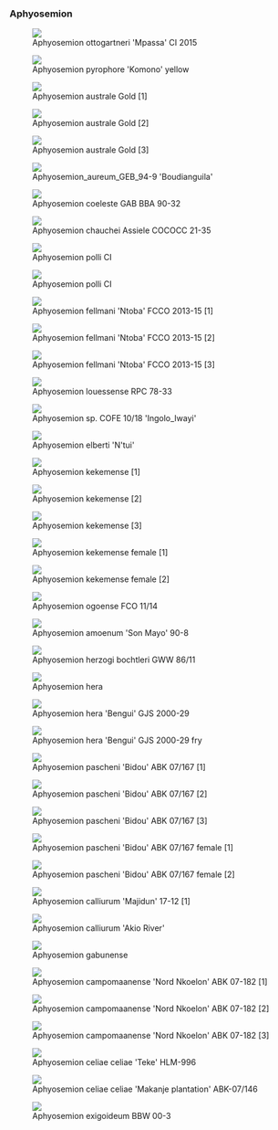 ### Aphyosemion

<figure>
  <img src="https://thekillifish.net/index_ATTACHMENTS/20210302-DSC_4930-ottogartneri_Enhanced-NR.jpg" />
  <figcaption>Aphyosemion ottogartneri 'Mpassa' CI 2015</figcaption>
</figure>

<figure>
  <img src="https://thekillifish.net/index_ATTACHMENTS/20191104-A_pyrophore_Kimono_DSC_3887-Enhanced-NR.jpg" />
  <figcaption>Aphyosemion pyrophore 'Komono' yellow</figcaption>
</figure>

<figure>
  <img src="https://thekillifish.net/index_ATTACHMENTS/DSC_7855_australe_enhanced.jpg" />
  <figcaption>Aphyosemion australe Gold [1]</figcaption>
</figure>

<figure>
  <img src="https://thekillifish.net/index_ATTACHMENTS/DSC_7853_australe_enhanced.jpg" />
  <figcaption>Aphyosemion australe Gold [2]</figcaption>
</figure>

<figure>
  <img src="https://thekillifish.net/index_ATTACHMENTS/DSC_8092_australe_enhanced.jpg" />
  <figcaption>Aphyosemion australe Gold [3]</figcaption>
</figure>

<figure>
  <img src="https://thekillifish.net/index_ATTACHMENTS/Aphyosemion_aureum_GEB_94-9_DSC_2001.jpg" />
  <figcaption>Aphyosemion_aureum_GEB_94-9 'Boudianguila'</figcaption>
</figure>

<figure>
  <img src="https://thekillifish.net/index_ATTACHMENTS/20220917-A_coeleste_DSC_7818-Enhanced-NR.jpg" />
  <figcaption>Aphyosemion coeleste GAB BBA 90-32 </figcaption>
</figure>

<figure>
  <img src="https://thekillifish.net/index_ATTACHMENTS/Aphyosemion_chauchei_Assiele_COCOCC_21-35_DSC_3240_BEST.jpg" />
  <figcaption>Aphyosemion chauchei Assiele COCOCC 21-35</figcaption>
</figure>

<figure>
  <img src="https://thekillifish.net/index_ATTACHMENTS/Aphyosemion_polli_CI_DSC_3455_BEST.jpg" />
  <figcaption>Aphyosemion polli CI</figcaption>
</figure>

<figure>
  <img src="https://thekillifish.net/index_ATTACHMENTS/Aphyosemion_polli_CI_DSC_3493.jpg" />
  <figcaption>Aphyosemion polli CI</figcaption>
</figure>

<figure>
  <img src="https://thekillifish.net/index_ATTACHMENTS/20230201-fellmani_DSC_8678.jpg" />
  <figcaption>Aphyosemion fellmani 'Ntoba' FCCO 2013-15 [1]</figcaption>
</figure>

<figure>
  <img src="https://thekillifish.net/index_ATTACHMENTS/20230201-fellmani_DSC_8690.jpg" />
  <figcaption>Aphyosemion fellmani 'Ntoba' FCCO 2013-15 [2] </figcaption>
</figure>

<figure>
  <img src="https://thekillifish.net/index_ATTACHMENTS/20230201-fellmani_DSC_8777.jpg" />
  <figcaption>Aphyosemion fellmani 'Ntoba' FCCO 2013-15 [3] </figcaption>
</figure>

<figure>
  <img src="https://thekillifish.net/index_ATTACHMENTS/20220917-DSC_7923_louessense_LR.jpg" />
  <figcaption>Aphyosemion louessense RPC 78-33</figcaption>
</figure>

<figure>
  <img src="https://thekillifish.net/index_ATTACHMENTS/Aphyosemion_sp.COFE_10-18_Ingolo_Iwayi_DSC_3214_BEST.jpg" />
  <figcaption>Aphyosemion sp. COFE 10/18 'Ingolo_Iwayi'</figcaption>
</figure>

<figure>
  <img src="https://thekillifish.net/index_ATTACHMENTS/20220917-DSC_7833-aphyosemion_elberti_Enhanced-NR.jpg" />
  <figcaption>Aphyosemion elberti 'N'tui'</figcaption>
</figure>

<figure>
  <img src="https://thekillifish.net/index_ATTACHMENTS/DSC_0143_kekemense_LR.jpg" />
  <figcaption>Aphyosemion kekemense [1]</figcaption>
</figure>

<figure>
  <img src="https://thekillifish.net/index_ATTACHMENTS/DSC_0145_kekemense_LR.jpg" />
  <figcaption>Aphyosemion kekemense [2]</figcaption>
</figure>

<figure>
  <img src="https://thekillifish.net/index_ATTACHMENTS/DSC_0139_kekemense_LR.jpg" />
  <figcaption>Aphyosemion kekemense [3]</figcaption>
</figure>

<figure>
  <img src="https://thekillifish.net/index_ATTACHMENTS/DSC_0087_kekemense_female_LR.jpg" />
  <figcaption>Aphyosemion kekemense female [1]</figcaption>
</figure>

<figure>
  <img src="https://thekillifish.net/index_ATTACHMENTS/DSC_0023_kekemense_female_LR.jpg" />
  <figcaption>Aphyosemion kekemense female [2]</figcaption>
</figure>

<figure>
  <img src="https://thekillifish.net/index_ATTACHMENTS/20210302-DSC_4995-A_pyrophore_Enhanced-NR.jpg" />
  <figcaption>Aphyosemion ogoense FCO 11/14</figcaption>
</figure>

<figure>
  <img src="https://thekillifish.net/index_ATTACHMENTS/20211008-A_ammonium_DSC_6203.jpg" />
  <figcaption>Aphyosemion amoenum 'Son Mayo' 90-8</figcaption>
</figure>

<figure>
  <img src="https://thekillifish.net/index_ATTACHMENTS/Aphyosemion_herzogi_bochtleri_GWW_86-11_DSC_2107.jpg" />
  <figcaption>Aphyosemion herzogi bochtleri GWW 86/11</figcaption>
</figure>

<figure>
  <img src="https://thekillifish.net/index_ATTACHMENTS/DSC_0654_hera_LR.jpg" />
  <figcaption>Aphyosemion hera</figcaption>
</figure>

<figure>
  <img src="https://thekillifish.net/index_ATTACHMENTS/DSC_0481_hera_female_LR.jpg" />
  <figcaption>Aphyosemion hera 'Bengui' GJS 2000-29</figcaption>
</figure>

<figure>
  <img src="https://thekillifish.net/index_ATTACHMENTS/hera_fry.jpeg" />
  <figcaption>Aphyosemion hera 'Bengui' GJS 2000-29 fry </figcaption>
</figure>

<figure>
  <img src="https://thekillifish.net/index_ATTACHMENTS/DSC_0288_pascheni_LR.jpg" />
  <figcaption>Aphyosemion pascheni 'Bidou' ABK 07/167 [1]</figcaption>
</figure>

<figure>
  <img src="https://thekillifish.net/index_ATTACHMENTS/DSC_0153_pascheni_LR.jpg" />
  <figcaption>Aphyosemion pascheni 'Bidou' ABK 07/167 [2]</figcaption>
</figure>

<figure>
  <img src="https://thekillifish.net/index_ATTACHMENTS/DSC_9000_pascheni_LR.jpg" />
  <figcaption>Aphyosemion pascheni 'Bidou' ABK 07/167 [3]</figcaption>
</figure>

<figure>
  <img src="https://thekillifish.net/index_ATTACHMENTS/DSC_0058_pascheni_female_LR.jpg" />
  <figcaption>Aphyosemion pascheni 'Bidou' ABK 07/167 female [1]</figcaption>
</figure>

<figure>
  <img src="https://thekillifish.net/index_ATTACHMENTS/DSC_0209_pascheni_female_LR.jpg" />
  <figcaption>Aphyosemion pascheni 'Bidou' ABK 07/167 female [2]</figcaption>
</figure>

<figure>
  <img src="https://thekillifish.net/index_ATTACHMENTS/DSC_8606_calliurum_mij_cropped_good.png" />
  <figcaption>Aphyosemion calliurum 'Majidun' 17-12 [1]</figcaption>
</figure>

<figure>
  <img src="https://thekillifish.net/index_ATTACHMENTS/DSC_8057_calliurum_LR.jpg" />
  <figcaption>Aphyosemion calliurum 'Akio River'</figcaption>
</figure>

<figure>
  <img src="https://thekillifish.net/index_ATTACHMENTS/Aphyosemion_gabunense-DSC_2039.jpg" />
  <figcaption>Aphyosemion gabunense</figcaption>
</figure>

<figure>
  <img src="https://thekillifish.net/index_ATTACHMENTS/Aphyosemion_campomaaense_Nord_Nkoelon_07-182_DSC_2069.jpg" />
  <figcaption>Aphyosemion campomaanense 'Nord Nkoelon' ABK 07-182 [1]</figcaption>
</figure>

<figure>
  <img src="https://thekillifish.net/index_ATTACHMENTS/Aphyosemion_campomaaense_Nord_Nkoelon_07-182-DSC_1990.jpg" />
  <figcaption>Aphyosemion campomaanense 'Nord Nkoelon' ABK 07-182 [2]</figcaption>
</figure>

<figure>
  <img src="https://thekillifish.net/index_ATTACHMENTS/DSC_7080_campomaaense_LR.jpg" />
  <figcaption>Aphyosemion campomaanense 'Nord Nkoelon' ABK 07-182 [3]</figcaption>
</figure>

<figure>
  <img src="https://thekillifish.net/index_ATTACHMENTS/20211008-DSC_6377-celiae_Enhanced-NR.jpg" />
  <figcaption>Aphyosemion celiae celiae 'Teke' HLM-996</figcaption>
</figure>

<figure>
  <img src="https://thekillifish.net/index_ATTACHMENTS/Aphyosemion_celiae_celiae_Makanje_plantation_ABK_07-146_DSC_3421.jpg" />
  <figcaption>Aphyosemion celiae celiae 'Makanje plantation' ABK-07/146</figcaption>
</figure>

<figure>
  <img src="https://thekillifish.net/index_ATTACHMENTS/20211008-A_exigoidium_DSC_6210.jpg" />
  <figcaption>Aphyosemion exigoideum BBW 00-3</figcaption>
</figure>

